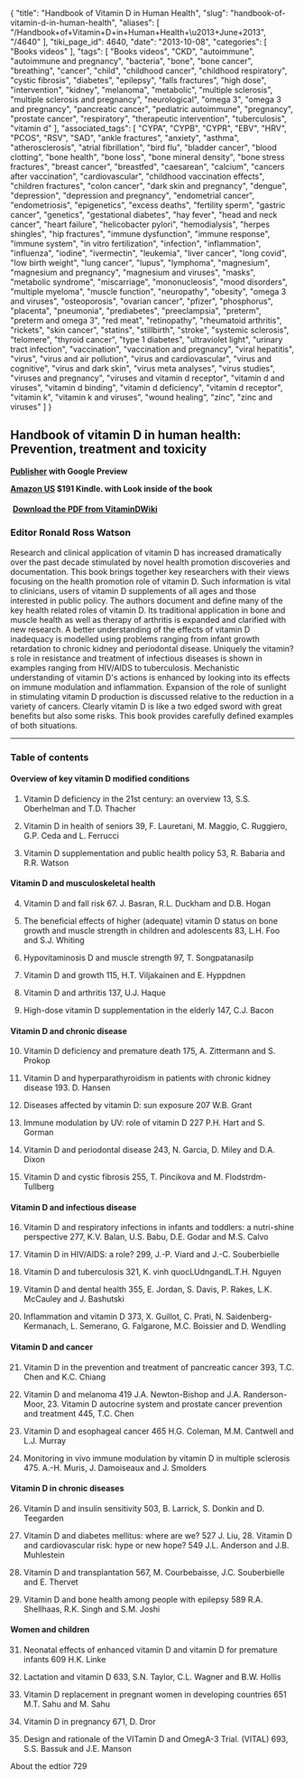 {
    "title": "Handbook of Vitamin D in Human Health",
    "slug": "handbook-of-vitamin-d-in-human-health",
    "aliases": [
        "/Handbook+of+Vitamin+D+in+Human+Health+\u2013+June+2013",
        "/4640"
    ],
    "tiki_page_id": 4640,
    "date": "2013-10-08",
    "categories": [
        "Books videos"
    ],
    "tags": [
        "Books videos",
        "CKD",
        "autoimmune",
        "autoimmune and pregnancy",
        "bacteria",
        "bone",
        "bone cancer",
        "breathing",
        "cancer",
        "child",
        "childhood cancer",
        "childhood respiratory",
        "cystic fibrosis",
        "diabetes",
        "epilepsy",
        "falls fractures",
        "high dose",
        "intervention",
        "kidney",
        "melanoma",
        "metabolic",
        "multiple sclerosis",
        "multiple sclerosis and pregnancy",
        "neurological",
        "omega 3",
        "omega 3 and pregnancy",
        "pancreatic cancer",
        "pediatric autoimmune",
        "pregnancy",
        "prostate cancer",
        "respiratory",
        "therapeutic intervention",
        "tuberculosis",
        "vitamin d"
    ],
    "associated_tags": [
        "CYPA",
        "CYPB",
        "CYPR",
        "EBV",
        "HRV",
        "PCOS",
        "RSV",
        "SAD",
        "ankle fractures",
        "anxiety",
        "asthma",
        "atherosclerosis",
        "atrial fibrillation",
        "bird flu",
        "bladder cancer",
        "blood clotting",
        "bone health",
        "bone loss",
        "bone mineral density",
        "bone stress fractures",
        "breast cancer",
        "breastfed",
        "caesarean",
        "calcium",
        "cancers after vaccination",
        "cardiovascular",
        "childhood vaccination effects",
        "children fractures",
        "colon cancer",
        "dark skin and pregnancy",
        "dengue",
        "depression",
        "depression and pregnancy",
        "endometrial cancer",
        "endometriosis",
        "epigenetics",
        "excess deaths",
        "fertility sperm",
        "gastric cancer",
        "genetics",
        "gestational diabetes",
        "hay fever",
        "head and neck cancer",
        "heart failure",
        "helicobacter pylori",
        "hemodialysis",
        "herpes shingles",
        "hip fractures",
        "immune dysfunction",
        "immune response",
        "immune system",
        "in vitro fertilization",
        "infection",
        "inflammation",
        "influenza",
        "iodine",
        "ivermectin",
        "leukemia",
        "liver cancer",
        "long covid",
        "low birth weight",
        "lung cancer",
        "lupus",
        "lymphoma",
        "magnesium",
        "magnesium and pregnancy",
        "magnesium and viruses",
        "masks",
        "metabolic syndrome",
        "miscarriage",
        "mononucleosis",
        "mood disorders",
        "multiple myeloma",
        "muscle function",
        "neuropathy",
        "obesity",
        "omega 3 and viruses",
        "osteoporosis",
        "ovarian cancer",
        "pfizer",
        "phosphorus",
        "placenta",
        "pneumonia",
        "prediabetes",
        "preeclampsia",
        "preterm",
        "preterm and omega 3",
        "red meat",
        "retinopathy",
        "rheumatoid arthritis",
        "rickets",
        "skin cancer",
        "statins",
        "stillbirth",
        "stroke",
        "systemic sclerosis",
        "telomere",
        "thyroid cancer",
        "type 1 diabetes",
        "ultraviolet light",
        "urinary tract infection",
        "vaccination",
        "vaccination and pregnancy",
        "viral hepatitis",
        "virus",
        "virus and air pollution",
        "virus and cardiovascular",
        "virus and cognitive",
        "virus and dark skin",
        "virus meta analyses",
        "virus studies",
        "viruses and pregnancy",
        "viruses and vitamin d receptor",
        "vitamin d and viruses",
        "vitamin d binding",
        "vitamin d deficiency",
        "vitamin d receptor",
        "vitamin k",
        "vitamin k and viruses",
        "wound healing",
        "zinc",
        "zinc and viruses"
    ]
}


## Handbook of vitamin D in human health: Prevention, treatment and toxicity

 **[Publisher](http://www.wageningenacademic.com/Default.asp?pageid=8&docid=16&artdetail=HHH04&webgroupfilter=2&) with Google Preview** 

 **[Amazon US](http://www.amazon.com/Handbook-vitamin-human-health-ebook/dp/B00D69M79O/ref=sr_1_1?s=books&ie=UTF8&qid=1381203133&sr=1-1&keywords=Ronald+Ross+Watson+-+Handbook+of+Vitamin+D+in+Human+Health%3A+Prevention%2C+Treatment+and+Toxicity) $191 Kindle. with Look inside of the book** 

####  **<i class="fas fa-file-pdf" style="margin-right: 0.3em;"></i><a href="https://d378j1rmrlek7x.cloudfront.net/attachments/pdf/handbook-of-vitamin-d-2013.pdf">Download the PDF from VitaminDWiki</a>** 

### Editor Ronald Ross Watson

Research and clinical application of vitamin D has increased dramatically over the past decade stimulated by novel health promotion discoveries and documentation. This book brings together key researchers with their views focusing on the health promotion role of vitamin D. Such information is vital to clinicians, users of vitamin D supplements of all ages and those interested in public policy. The authors document and define many of the key health related roles of vitamin D. Its traditional application in bone and muscle health as well as therapy of arthritis is expanded and clarified with new research. A better understanding of the effects of vitamin D inadequacy is modelled using problems ranging from infant growth retardation to chronic kidney and periodontal disease. Uniquely the vitamin?s role in resistance and treatment of infectious diseases is shown in examples ranging from HIV/AIDS to tuberculosis. Mechanistic understanding of vitamin D's actions is enhanced by looking into its effects on immune modulation and inflammation. Expansion of the role of sunlight in stimulating vitamin D production is discussed relative to the reduction in a variety of cancers. Clearly vitamin D is like a two edged sword with great benefits but also some risks. This book provides carefully defined examples of both situations.

---

### Table of contents

#### Overview of key vitamin D modified conditions

1. Vitamin D deficiency in the 21st century: an overview 13, S.S. Oberhelman and T.D. Thacher

2. Vitamin D in health of seniors 39, F. Lauretani, M. Maggio, C. Ruggiero, G.P. Ceda and L. Ferrucci

3. Vitamin D supplementation and public health policy 53, R. Babaria and R.R. Watson

#### Vitamin D and musculoskeletal health

4. Vitamin D and fall risk 67. J. Basran, R.L. Duckham and D.B. Hogan

5. The beneficial effects of higher (adequate) vitamin D status on bone growth and muscle strength in children and adolescents 83, L.H. Foo and S.J. Whiting

6. Hypovitaminosis D and muscle strength 97, T. Songpatanasilp

7. Vitamin D and growth 115, H.T. Viljakainen and E. Hyppdnen

8. Vitamin D and arthritis 137, U.J. Haque

9. High-dose vitamin D supplementation in the elderly 147, C.J. Bacon

#### Vitamin D and chronic disease

10. Vitamin D deficiency and premature death 175, A. Zittermann and S. Prokop

11. Vitamin D and hyperparathyroidism in patients with chronic kidney disease 193. D. Hansen

12. Diseases affected by vitamin D: sun exposure 207 W.B. Grant

13. Immune modulation by UV: role of vitamin D 227 P.H. Hart and S. Gorman

14. Vitamin D and periodontal disease 243, N. Garcia, D. Miley and D.A. Dixon

15. Vitamin D and cystic fibrosis 255, T. Pincikova and M. Flodstrdm-Tullberg

#### Vitamin D and infectious disease

16. Vitamin D and respiratory infections in infants and toddlers: a nutri-shine perspective 277, K.V. Balan, U.S. Babu, D.E. Godar and M.S. Calvo

17. Vitamin D in HIV/AIDS: a role? 299, J.-P. Viard and J.-C. Souberbielle

18. Vitamin D and tuberculosis 321, K. vinh quocLUdngandL.T.H. Nguyen

19. Vitamin D and dental health 355, E. Jordan, S. Davis, P. Rakes, L.K. McCauley and J. Bashutski

20. Inflammation and vitamin D 373, X. Guillot, C. Prati, N. Saidenberg-Kermanach, L. Semerano, G. Falgarone, M.C. Boissier and D. Wendling

#### Vitamin D and cancer

21. Vitamin D in the prevention and treatment of pancreatic cancer 393, T.C. Chen and K.C. Chiang

22. Vitamin D and melanoma 419 J.A. Newton-Bishop and J.A. Randerson-Moor, 23. Vitamin D autocrine system and prostate cancer prevention and treatment 445, T.C. Chen

24. Vitamin D and esophageal cancer 465 H.G. Coleman, M.M. Cantwell and L.J. Murray

25. Monitoring in vivo immune modulation by vitamin D in multiple sclerosis 475. A.-H. Muris, J. Damoiseaux and J. Smolders

#### Vitamin D in chronic diseases

26. Vitamin D and insulin sensitivity 503, B. Larrick, S. Donkin and D. Teegarden

27. Vitamin D and diabetes mellitus: where are we? 527 J. Liu, 28. Vitamin D and cardiovascular risk: hype or new hope? 549 J.L. Anderson and J.B. Muhlestein

29. Vitamin D and transplantation 567, M. Courbebaisse, J.C. Souberbielle and E. Thervet

30. Vitamin D and bone health among people with epilepsy 589 R.A. Shellhaas, R.K. Singh and S.M. Joshi

#### Women and children

31. Neonatal effects of enhanced vitamin D and vitamin D for premature infants 609 H.K. Linke

32. Lactation and vitamin D 633, S.N. Taylor, C.L. Wagner and B.W. Hollis

33. Vitamin D replacement in pregnant women in developing countries 651 M.T. Sahu and M. Sahu

34. Vitamin D in pregnancy 671, D. Dror

35. Design and rationale of the VITamin D and OmegA-3 Trial. (VITAL) 693, S.S. Bassuk and J.E. Manson

About the edtior 729